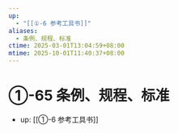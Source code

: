 ```yaml
---
up:
  - "[[①-6 参考工具书]]"
aliases:
  - 条例、规程、标准
ctime: 2025-03-01T13:04:59+08:00
mtime: 2025-10-01T11:40:37+08:00
---
```


# ①-65 条例、规程、标准

- up: [[①-6 参考工具书]]
